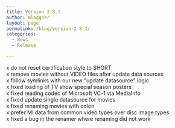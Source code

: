 ```yaml
---
title: Version 2.8.1
author: mlaggner
layout: page
permalink: /blog/version-2-8-1/
categories:
  - News
  - Release

---
```

x do not reset certification style to SHORT  
x remove movies without VIDEO files after update data sources  
x follow symlinks with our new "update datasource" logic  
x fixed loading of TV show special season posters  
x fixed reading codec of Microsoft VC-1 via MediaInfo  
x fixed update single datasource for movies  
x fixed renaming movies with colon  
x prefer MI data from common video types over disc image types  
x fixed a bug in the renamer where renaming did not work  
